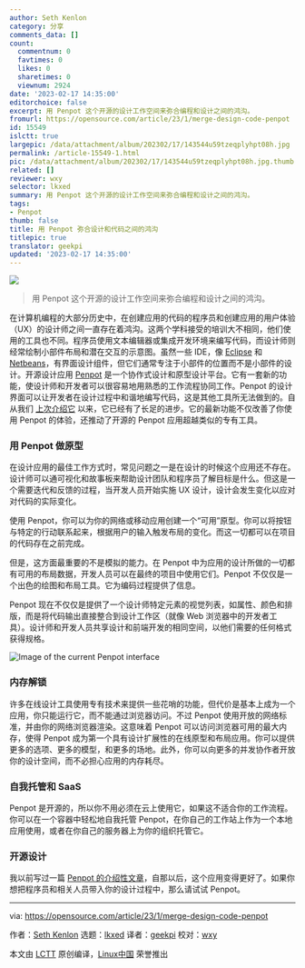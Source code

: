 ```yaml
---
author: Seth Kenlon
category: 分享
comments_data: []
count:
  commentnum: 0
  favtimes: 0
  likes: 0
  sharetimes: 0
  viewnum: 2924
date: '2023-02-17 14:35:00'
editorchoice: false
excerpt: 用 Penpot 这个开源的设计工作空间来弥合编程和设计之间的鸿沟。
fromurl: https://opensource.com/article/23/1/merge-design-code-penpot
id: 15549
islctt: true
largepic: /data/attachment/album/202302/17/143544u59tzeqplyhpt08h.jpg
permalink: /article-15549-1.html
pic: /data/attachment/album/202302/17/143544u59tzeqplyhpt08h.jpg.thumb.jpg
related: []
reviewer: wxy
selector: lkxed
summary: 用 Penpot 这个开源的设计工作空间来弥合编程和设计之间的鸿沟。
tags:
- Penpot
thumb: false
title: 用 Penpot 弥合设计和代码之间的鸿沟
titlepic: true
translator: geekpi
updated: '2023-02-17 14:35:00'
---
```


![](/data/attachment/album/202302/17/143544u59tzeqplyhpt08h.jpg)



> 
> 用 Penpot 这个开源的设计工作空间来弥合编程和设计之间的鸿沟。
> 
> 
> 


在计算机编程的大部分历史中，在创建应用的代码的程序员和创建应用的用户体验（UX）的设计师之间一直存在着鸿沟。这两个学科接受的培训大不相同，他们使用的工具也不同。程序员使用文本编辑器或集成开发环境来编写代码，而设计师则经常绘制小部件布局和潜在交互的示意图。虽然一些 IDE，像 [Eclipse](https://opensource.com/article/20/12/eclipse) 和 [Netbeans](https://opensource.com/article/20/12/netbeans)，有界面设计组件，但它们通常专注于小部件的位置而不是小部件的设计。开源设计应用 [Penpot](http://penpot.app) 是一个协作式设计和原型设计平台。它有一套新的功能，使设计师和开发者可以很容易地用熟悉的工作流程协同工作。Penpot 的设计界面可以让开发者在设计过程中和谐地编写代码，这是其他工具所无法做到的。自从我们 [上次介绍它](https://opensource.com/article/21/9/open-source-design) 以来，它已经有了长足的进步。它的最新功能不仅改善了你使用 Penpot 的体验，还推动了开源的 Penpot 应用超越类似的专有工具。


### 用 Penpot 做原型


在设计应用的最佳工作方式时，常见问题之一是在设计的时候这个应用还不存在。设计师可以通可视化和故事板来帮助设计团队和程序员了解目标是什么。但这是一个需要迭代和反馈的过程，当开发人员开始实施 UX 设计，设计会发生变化以应对对代码的实际变化。


使用 Penpot，你可以为你的网络或移动应用创建一个“可用”原型。你可以将按钮与特定的行动联系起来，根据用户的输入触发布局的变化。而这一切都可以在项目的代码存在之前完成。


但是，这方面最重要的不是模拟的能力。在 Penpot 中为应用的设计所做的一切都有可用的布局数据，开发人员可以在最终的项目中使用它们。Penpot 不仅仅是一个出色的绘图和布局工具。它为编码过程提供了信息。


Penpot 现在不仅仅是提供了一个设计师特定元素的视觉列表，如属性、颜色和排版，而是将代码输出直接整合到设计工作区（就像 Web 浏览器中的开发者工具）。设计师和开发人员共享设计和前端开发的相同空间，以他们需要的任何格式获得规格。


![Image of the current Penpot interface](/data/attachment/album/202302/17/143621pffakxkypxp3fhwl.jpg)


### 内存解锁


许多在线设计工具使用专有技术来提供一些花哨的功能，但代价是基本上成为一个应用，你只能运行它，而不能通过浏览器访问。不过 Penpot 使用开放的网络标准，并由你的网络浏览器渲染。这意味着 Penpot 可以访问浏览器可用的最大内存，使得 Penpot 成为第一个具有设计扩展性的在线原型和布局应用。你可以提供更多的选项、更多的模型，和更多的场地。此外，你可以向更多的并发协作者开放你的设计空间，而不必担心应用的内存耗尽。


### 自我托管和 SaaS


Penpot 是开源的，所以你不用必须在云上使用它，如果这不适合你的工作流程。你可以在一个容器中轻松地自我托管 Penpot，在你自己的工作站上作为一个本地应用使用，或者在你自己的服务器上为你的组织托管它。


### 开源设计


我以前写过一篇 [Penpot 的介绍性文章](https://opensource.com/article/21/12/open-source-design-penpot)，自那以后，这个应用变得更好了。如果你想把程序员和相关人员带入你的设计过程中，那么请试试 Penpot。




---


via: <https://opensource.com/article/23/1/merge-design-code-penpot>


作者：[Seth Kenlon](https://opensource.com/users/seth) 选题：[lkxed](https://github.com/lkxed) 译者：[geekpi](https://github.com/geekpi) 校对：[wxy](https://github.com/wxy)


本文由 [LCTT](https://github.com/LCTT/TranslateProject) 原创编译，[Linux中国](https://linux.cn/) 荣誉推出
